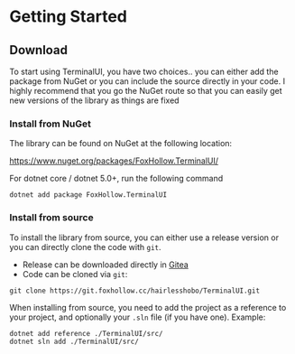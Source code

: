 # Getting Started

## Download

To start using TerminalUI, you have two choices.. you can either add the package from NuGet or you can include the source directly in your code.
I highly recommend that you go the NuGet route so that you can easily get new versions of the library as things are fixed

### Install from NuGet

The library can be found on NuGet at the following location:

<https://www.nuget.org/packages/FoxHollow.TerminalUI/>

For dotnet core / dotnet 5.0+, run the following command

```
dotnet add package FoxHollow.TerminalUI
```


### Install from source

To install the library from source, you can either use a release version or you can directly clone the code with `git`.


* Release can be downloaded directly in [Gitea](https://git.foxhollow.cc/hairlesshobo/TerminalUI/releases)
* Code can be cloned via `git`:
```
git clone https://git.foxhollow.cc/hairlesshobo/TerminalUI.git
```

When installing from source, you need to add the project as a reference to your project, and optionally your `.sln` file (if you have one). Example:

```
dotnet add reference ./TerminalUI/src/
dotnet sln add ./TerminalUI/src/
```